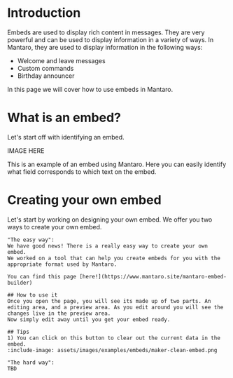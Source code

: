 # Introduction
Embeds are used to display rich content in messages. They are very powerful and can be used to display information in a variety of ways.
In Mantaro, they are used to display information in the following ways:
* Welcome and leave messages
* Custom commands
* Birthday announcer

In this page we will cover how to use embeds in Mantaro.

# What is an embed?
Let's start off with identifying an embed.

IMAGE HERE

This is an example of an embed using Mantaro. Here you can easily identify what field corresponds to which text on the embed.

# Creating your own embed
Let's start by working on designing your own embed. We offer you two ways to create your own embed. 

````tabs
"The easy way":
We have good news! There is a really easy way to create your own embed. 
We worked on a tool that can help you create embeds for you with the appropriate format used by Mantaro.

You can find this page [here!](https://www.mantaro.site/mantaro-embed-builder)

## How to use it
Once you open the page, you will see its made up of two parts. An editing area, and a preview area. As you edit around you will see the changes live in the preview area.
Now simply edit away until you get your embed ready.

## Tips
1) You can click on this button to clear out the current data in the embed.
:include-image: assets/images/examples/embeds/maker-clean-embed.png

"The hard way":
TBD
````

